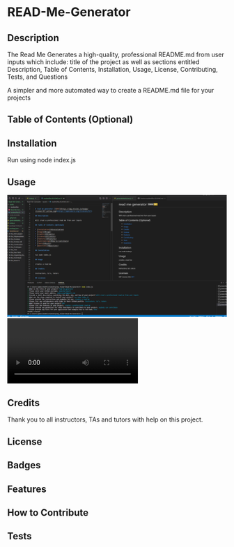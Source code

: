 # READ-Me-Generator

## Description

The Read Me Generates a high-quality, professional README.md from user inputs which include: title of the project as well as sections entitled Description, Table of Contents, Installation, Usage, License, Contributing, Tests, and Questions

A simpler and more automated way to create a README.md file for your projects

## Table of Contents (Optional)


## Installation

Run using node index.js

## Usage

![ReadMeScreenShot](./assets/Screenshot%20.png)
![ReadMeVideo](./assets/Read%20Me%20Generator%20Video.webm)

## Credits

Thank you to all instructors, TAs and tutors with help on this project.

## License

## Badges


## Features


## How to Contribute


## Tests
